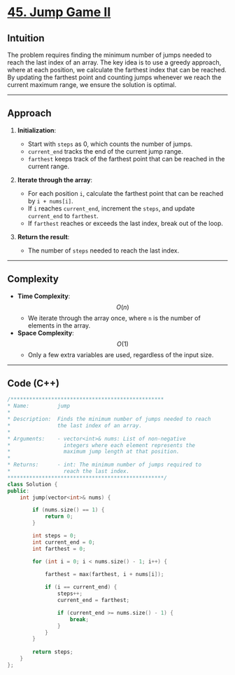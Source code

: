 # [45. Jump Game II](https://leetcode.com/problems/jump-game-ii/description/?envType=study-plan-v2&envId=top-interview-150)

## Intuition

The problem requires finding the minimum number of jumps needed to reach the last index of an array. The key idea is to use a greedy approach, where at each position, we calculate the farthest index that can be reached. By updating the farthest point and counting jumps whenever we reach the current maximum range, we ensure the solution is optimal.

---

## Approach

1. **Initialization**:
   - Start with `steps` as 0, which counts the number of jumps.
   - `current_end` tracks the end of the current jump range.
   - `farthest` keeps track of the farthest point that can be reached in the current range.

2. **Iterate through the array**:
   - For each position `i`, calculate the farthest point that can be reached by `i + nums[i]`.
   - If `i` reaches `current_end`, increment the `steps`, and update `current_end` to `farthest`.
   - If `farthest` reaches or exceeds the last index, break out of the loop.

3. **Return the result**:
   - The number of `steps` needed to reach the last index.

---

## Complexity

- **Time Complexity**: $$O(n)$$
  - We iterate through the array once, where `n` is the number of elements in the array.
- **Space Complexity**: $$O(1)$$
  - Only a few extra variables are used, regardless of the input size.

---

## Code (C++)

```cpp
/*************************************************
* Name:         jump
* 
* Description:  Finds the minimum number of jumps needed to reach
*               the last index of an array.
* 
* Arguments:    - vector<int>& nums: List of non-negative 
*                 integers where each element represents the 
*                 maximum jump length at that position.
* 
* Returns:      - int: The minimum number of jumps required to 
*                 reach the last index.
**************************************************/
class Solution {
public:
    int jump(vector<int>& nums) {

        if (nums.size() == 1) {
            return 0;
        }

        int steps = 0;
        int current_end = 0;
        int farthest = 0;

        for (int i = 0; i < nums.size() - 1; i++) {
            
            farthest = max(farthest, i + nums[i]);

            if (i == current_end) {
                steps++;
                current_end = farthest;

                if (current_end >= nums.size() - 1) {
                    break;
                }
            }
        }
        
        return steps;
    }
};
```
